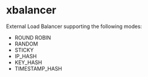 # xbalancer
External Load Balancer supporting the following modes:

* ROUND ROBIN
* RANDOM
* STICKY
* IP_HASH
* KEY_HASH
* TIMESTAMP_HASH
